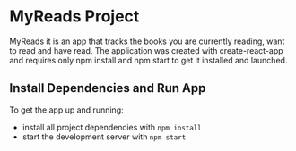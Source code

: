 # MyReads Project

MyReads it is an app that tracks the books you are currently reading, want to read and have read.
The application was created with create-react-app and requires only npm install and npm start to get it installed and launched.

## Install Dependencies and Run App

To get the app up and running:

* install all project dependencies with `npm install`
* start the development server with `npm start`